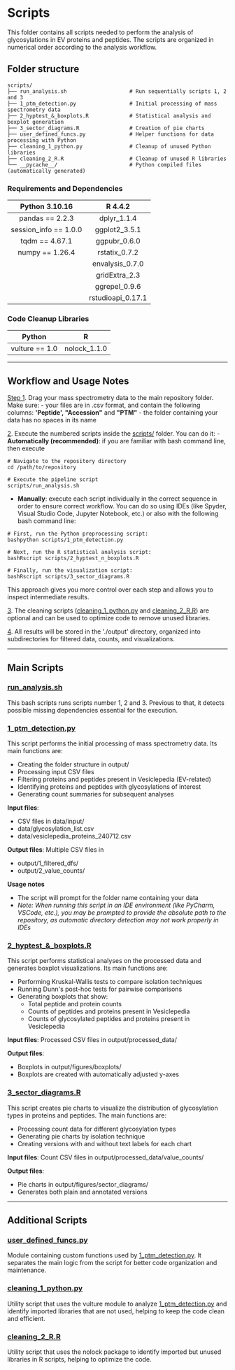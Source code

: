 # Scripts
This folder contains all scripts needed to perform the analysis of glycosylations in EV proteins and peptides. The scripts are organized in numerical order according to the analysis workflow.

## Folder structure
```{bash}
scripts/
├── run_analysis.sh                    # Run sequentially scripts 1, 2 and 3
├── 1_ptm_detection.py                 # Initial processing of mass spectrometry data
├── 2_hyptest_&_boxplots.R             # Statistical analysis and boxplot generation
├── 3_sector_diagrams.R                # Creation of pie charts
├── user_defined_funcs.py              # Helper functions for data processing with Python
├── cleaning_1_python.py               # Cleanup of unused Python libraries
├── cleaning_2_R.R                     # Cleanup of unused R libraries
└── __pycache__/                       # Python compiled files (automatically generated)
```

### Requirements and Dependencies

| **Python** 3.10.16 | **R** 4.4.2 |
| :----: | :----: |
| pandas == 2.2.3 | dplyr_1.1.4 |
| session_info == 1.0.0 | ggplot2_3.5.1 |
| tqdm == 4.67.1 | ggpubr_0.6.0 |
| numpy == 1.26.4 | rstatix_0.7.2 |
|  | envalysis_0.7.0 |
|  | gridExtra_2.3 |
|  | ggrepel_0.9.6 |
|  | rstudioapi_0.17.1 |

### Code Cleanup Libraries

| **Python** | **R** |
| :----: | :----: |
| vulture == 1.0 | nolock_1.1.0 |


***
## Workflow and Usage Notes
<ins>Step 1</ins>. Drag your mass spectrometry data to the main repository folder. Make sure:
    - your files are in .csv format, and contain the following columns:  **'Peptide', "Accession"** and **"PTM"**
    - the folder containing your data has no spaces in its name

<ins>2</ins>. Execute the numbered scripts inside the <ins>scripts/</ins> folder. You can do it:
    - **Automatically (recommended)**: if you are familiar with bash command line, then execute
```{bash}
# Navigate to the repository directory
cd /path/to/repository

# Execute the pipeline script
scripts/run_analysis.sh
```

  - **Manually**: execute each script individually in the correct sequence in order to ensure correct workflow. You can do so using IDEs (like Spyder, Visual Studio Code, Jupyter Notebook, etc.) or also with the following bash command line:
```{bash}
# First, run the Python preprocessing script:
bashpython scripts/1_ptm_detection.py

# Next, run the R statistical analysis script:
bashRscript scripts/2_hyptest_n_boxplots.R

# Finally, run the visualization script:
bashRscript scripts/3_sector_diagrams.R
```
This approach gives you more control over each step and allows you to inspect intermediate results.

<ins>3</ins>. The cleaning scripts (<ins>cleaning_1_python.py</ins> and <ins>cleaning_2_R.R</ins>) are optional and can be used to optimize code to remove unused libraries.

<ins>4</ins>. All results will be stored in the './output' directory, organized into subdirectories for filtered data, counts, and visualizations. 


***
## Main Scripts
### <ins>run_analysis.sh</ins>
This bash scripts runs scripts number 1, 2 and 3. Previous to that, it detects possible missing dependencies essential for the execution.


### <ins>1_ptm_detection.py</ins>
This script performs the initial processing of mass spectrometry data. Its main functions are:

- Creating the folder structure in output/
- Processing input CSV files
- Filtering proteins and peptides present in Vesiclepedia (EV-related)
- Identifying proteins and peptides with glycosylations of interest
- Generating count summaries for subsequent analyses

**Input files**:
- CSV files in data/input/
- data/glycosylation_list.csv
- data/vesiclepedia_proteins_240712.csv

**Output files**: Multiple CSV files in
- output/1_filtered_dfs/
- output/2_value_counts/

**Usage notes**
- The script will prompt for the folder name containing your data
- *Note: When running this script in an IDE environment (like PyCharm, VSCode, etc.), you may be prompted to provide the absolute path to the repository, as automatic directory detection may not work properly in IDEs*


### <ins>2_hyptest_&_boxplots.R</ins>
This script performs statistical analyses on the processed data and generates boxplot visualizations. Its main functions are:

- Performing Kruskal-Wallis tests to compare isolation techniques
- Running Dunn's post-hoc tests for pairwise comparisons
- Generating boxplots that show:
  - Total peptide and protein counts
  - Counts of peptides and proteins present in Vesiclepedia
  - Counts of glycosylated peptides and proteins present in Vesiclepedia

**Input files**:
Processed CSV files in output/processed_data/

**Output files**:
- Boxplots in output/figures/boxplots/
- Boxplots are created with automatically adjusted y-axes


### <ins>3_sector_diagrams.R</ins>
This script creates pie charts to visualize the distribution of glycosylation types in proteins and peptides. The main functions are:

- Processing count data for different glycosylation types
- Generating pie charts by isolation technique
- Creating versions with and without text labels for each chart

**Input files**:
Count CSV files in output/processed_data/value_counts/

**Output files**:
- Pie charts in output/figures/sector_diagrams/
- Generates both plain and annotated versions



***
## Additional Scripts
### <ins>user_defined_funcs.py</ins>
Module containing custom functions used by <ins>1_ptm_detection.py</ins>. It separates the main logic from the script for better code organization and maintenance.

### <ins>cleaning_1_python.py</ins>
Utility script that uses the vulture module to analyze <ins>1_ptm_detection.py</ins> and identify imported libraries that are not used, helping to keep the code clean and efficient.

### <ins>cleaning_2_R.R</ins>
Utility script that uses the nolock package to identify imported but unused libraries in R scripts, helping to optimize the code.

